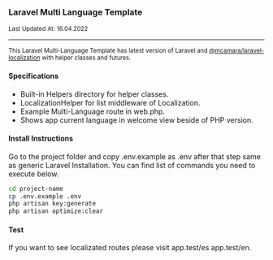 <div align="left">
    <h3>Laravel Multi Language Template</h3>
	<sup>Last Updated At: 16.04.2022</sup>
    <hr/>
    <div>
        <small>This Laravel Multi-Language Template has latest version of Laravel and <a href="https://github.com/mcamara/laravel-localization">@mcamara/laravel-localization</a> with helper classes and futures.</small>
    </div>
</div>

#### Specifications
- Built-in Helpers directory for helper classes.
- LocalizationHelper for list middleware of Localization.
- Example Multi-Language route in web.php.
- Shows app current language in welcome view beside of PHP version.

#### Install Instructions
Go to the project folder and copy .env.example as .env after that step same as generic Laravel Installation. You can find list of commands you need to execute below.

```bash
cd project-name
cp .env.example .env
php artisan key:generate
php artisan optimize:clear
```

#### Test
If you want to see localizated routes please visit app.test/es app.test/en.
